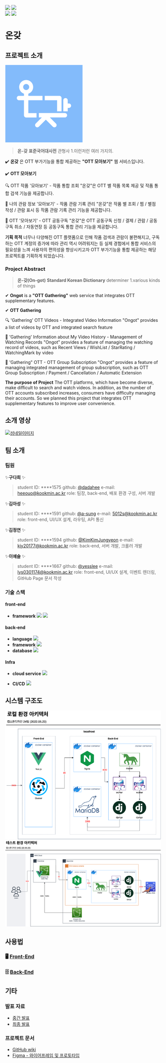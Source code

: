 <p align="left">
  <img src="https://img.shields.io/github/issues-raw/kookmin-sw/capstone-2022-24?color=lightgreen&style=flat-square">
  <img src="https://img.shields.io/github/issues-closed-raw/kookmin-sw/capstone-2022-24?color=mediumpurple&style=flat-square">
  <br>
  <img src="https://img.shields.io/github/issues-pr-raw/kookmin-sw/capstone-2022-24?color=lightgreen&style=flat-square">
  <img src="https://img.shields.io/github/issues-pr-closed-raw/kookmin-sw/capstone-2022-24?color=mediumpurple&style=flat-square">
</p>

# 온갖
## 프로젝트 소개
![logo image](service_icon.png)

>**온-갖**
**표준국어대사전**
관형사
1.이런저런 여러 가지의.

✔️ **온갖** 은 OTT 부가기능을 통합 제공하는 **"OTT 모아보기"** 웹 서비스입니다.

✔️ **OTT 모아보기**

🔍 OTT 작품 '모아보기' - 작품 통합 조회
"온갖"은 OTT 별 작품 목록 제공 및 작품 통합 검색 기능을 제공합니다.

📑 나의 관람 정보 '모아보기' - 작품 관람 기록 관리
"온갖"은 작품 별 조회 / 찜 / 별점 작성 / 관람 표시 등 작품 관람 기록 관리 기능을 제공합니다.

💸 OTT '모아보기' - OTT 공동구독
"온갖"은 OTT 공동구독 신청 / 결제 / 관람 / 공동구독 취소 / 자동연장 등 공동구독 통합 관리 기능을 제공합니다.

**기획 목적**
너무나 다양해진 OTT 플랫폼으로 인해 작품 검색과 관람이 불편해지고,
구독하는 OTT 계정의 증가에 따라 관리 역시 어려워지는 등 실제 경험에서 통합 서비스의 필요성을 느껴
사용자의 편의성을 향상시키고자 OTT 부가기능을 통합 제공하는 해당 프로젝트를 기획하게 되었습니다.


### Project Abstract
>**온-갖(On-got)**
**Standard Korean Dictionary**
determiner
1.various kinds of things

✔ **Ongot** is a **"OTT Gathering"** web service that integrates OTT supplementary features.

✔ **OTT Gathering**

🔍 'Gathering' OTT Videos - Integrated Video Information
"Ongot" provides a list of videos by OTT and integrated search feature

📑 'Gathering' Information about My Video History - Management of Watching Records
"Ongot" provides a feature of managing the watching record of videos, such as Recent Views / WishList / StarRating / WatchingMark by video

💸 'Gathering" OTT - OTT Group Subscription
"Ongot" provides a feature of managing integrated management of group subscription, such as OTT Group Subscription / Payment / Cancellation / Automatic Extension

**The purpose of Project**
The OTT platforms, which have become diverse, make difficult to search and watch videos.
In addition, as the number of OTT accounts subscribed increases, consumers have difficulty managing their accounts.
So we planned this project that integrates OTT supplementary features to improve user convenience.

## 소개 영상
[![섬네일이미지](https://img.youtube.com/vi/ixT1wWMar5o/hqdefault.jpg)](https://youtu.be/ixT1wWMar5o)

## 팀 소개
### 팀원
✨**구다희** ✨
>student ID: ****1575
github: [@dadahee](https://github.com/dadahee)
e-mail: heeouo@kookmin.ac.kr
role: 팀장, back-end, 배포 환경 구성, 서버 개발

✨**김아성** ✨
>student ID: ****1591
github: [@a-sung](https://github.com/asung)
e-mail: 5012s@kookmin.ac.kr
role: front-end, UI/UX 설계, 라우팅, API 통신

✨**김정연** ✨
>student ID: ****1594
github: [@KimKimJungyeon](https://github.com/KimKimJungyeon)
e-mail: kjy20177@kookmin.ac.kr
role: back-end, 서버 개발, 크롤러 개발

✨**이예슬** ✨
>student ID: ****1667
github: [@yesslee](https://github.com/yesslee)
e-mail: lys0301174@kookmin.ac.kr
role: front-end, UI/UX 설계, 이벤트 렌더링, GitHub Page 문서 작성

### 기술 스택
#### front-end
- **framework**
  <img src="https://img.shields.io/badge/Vue.js-4fc08d?style=flat-square&logo=vue.js&logoColor=white"/>
  <img src="https://img.shields.io/badge/Quasar-1976d2?style=flat-square&logo=quasar&logoColor=white"/>

#### back-end
- **language**
  <img src="https://img.shields.io/badge/Python3-3776ab?style=flat-square&logo=python&logoColor=white"/>
- **framework**
  <img src="https://img.shields.io/badge/Django-092e20?style=flat-square&logo=django&logoColor=white"/>
- **database**
  <img src="https://img.shields.io/badge/MariaDB-003545?style=flat-square&logo=mariadb&logoColor=white"/>

#### Infra
- **cloud service**
  <img src="https://img.shields.io/badge/Amazon AWS-ff9900?style=flat-square&logo=amazonaws&logoColor=white"/>

- **CI/CD**
  <img src="https://img.shields.io/badge/GitHub Actions-2088ff?style=flat-square&logo=githubactions&logoColor=white"/>

## 시스템 구조도
![local architecture](local-env-architecture-final.drawio.png)
![dev architecture](dev-env-architecture-final.drawio.png)

## 사용법
### 🖥 [Front-End](https://github.com/kookmin-sw/capstone-2022-24/wiki/%ED%94%84%EB%A1%A0%ED%8A%B8%EC%97%94%EB%93%9C-%EC%84%9C%EB%B2%84-%EC%8B%A4%ED%96%89%EB%B0%A9%EB%B2%95)
### 🗄 [Back-End](https://github.com/kookmin-sw/capstone-2022-24/wiki/%EB%B0%B1%EC%97%94%EB%93%9C-%EC%84%9C%EB%B2%84-%EC%8B%A4%ED%96%89%EB%B0%A9%EB%B2%95)

## 기타
### 발표 자료
- [중간 발표](https://github.com/kookmin-sw/capstone-2022-24/wiki/%EC%A4%91%EA%B0%84%EB%B0%9C%ED%91%9C-%EC%9E%90%EB%A3%8C)
- [최종 발표](final/README.md)

### 프로젝트 문서
- [GitHub wiki](https://github.com/kookmin-sw/capstone-2022-24/wiki)
- [Figma - 와이어프레임 및 프로토타입](https://www.figma.com/file/6K75DHjsBMIbt0574U7yd9/%EC%BA%A1%EC%8A%A4%ED%86%A42022?node-id=96%3A82)
